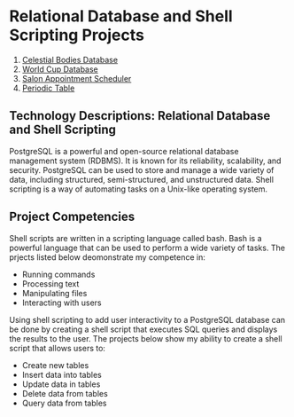 # Relational Database and Shell Scripting Projects
1. [Celestial Bodies Database](https://github.com/TracyChacon/FreeCodeCamp-Curriculum/tree/master/05%20Relational%20Database/rdb_project_01_celestial_bodies_database)
2. [World Cup Database](https://github.com/TracyChacon/Projects-freeCodeCamp.org/tree/master/05%20Relational%20Database/project_02_world_cup_database)
3. [Salon Appointment Scheduler](https://github.com/TracyChacon/Projects-freeCodeCamp.org/tree/master/05%20Relational%20Database/project_03_salon_appointment_scheduler)
4. [Periodic Table](https://github.com/TracyChacon/Projects-freeCodeCamp.org/tree/master/05%20Relational%20Database/project_04_periodic_table_database)
## Technology Descriptions: Relational Database and Shell Scripting
PostgreSQL is a powerful and open-source relational database management system (RDBMS). It is known for its reliability, scalability, and security. PostgreSQL can be used to store and manage a wide variety of data, including structured, semi-structured, and unstructured data. Shell scripting is a way of automating tasks on a Unix-like operating system.

## Project Competencies
Shell scripts are written in a scripting language called bash. Bash is a powerful language that can be used to perform a wide variety of tasks.
The prjects listed below deomonstrate my competence in:

- Running commands
- Processing text
- Manipulating files
- Interacting with users

Using shell scripting to add user interactivity to a PostgreSQL database can be done by creating a shell script that executes SQL queries and displays the results to the user. The projects below show my ability to create a shell script that allows users to:

- Create new tables
- Insert data into tables
- Update data in tables
- Delete data from tables
- Query data from tables







